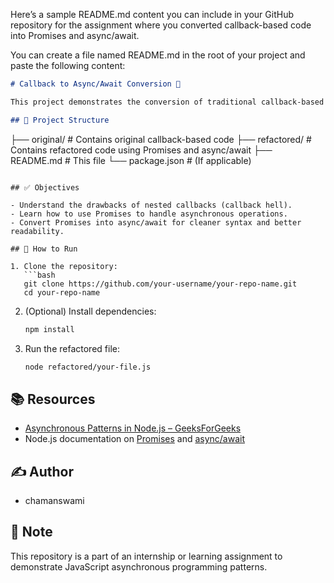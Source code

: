 Here’s a sample README.md content you can include in your GitHub repository for the assignment where you converted callback-based code into Promises and async/await.

You can create a file named README.md in the root of your project and paste the following content:

```markdown
# Callback to Async/Await Conversion 🚀

This project demonstrates the conversion of traditional callback-based asynchronous JavaScript code to modern approaches using Promises and Async/Await. This improves code readability, maintainability, and error handling.

## 📁 Project Structure

```

├── original/             # Contains original callback-based code
├── refactored/           # Contains refactored code using Promises and async/await
├── README.md             # This file
└── package.json          # (If applicable)

````

## ✅ Objectives

- Understand the drawbacks of nested callbacks (callback hell).
- Learn how to use Promises to handle asynchronous operations.
- Convert Promises into async/await for cleaner syntax and better readability.

## 🔧 How to Run

1. Clone the repository:
   ```bash
   git clone https://github.com/your-username/your-repo-name.git
   cd your-repo-name
````

2. (Optional) Install dependencies:

   ```bash
   npm install
   ```

3. Run the refactored file:

   ```bash
   node refactored/your-file.js
   ```

## 📚 Resources

* [Asynchronous Patterns in Node.js – GeeksForGeeks](https://www.geeksforgeeks.org/asynchronous-patterns-in-nodejs/)
* Node.js documentation on [Promises](https://nodejs.org/api/promises.html) and [async/await](https://developer.mozilla.org/en-US/docs/Learn/JavaScript/Asynchronous/Async_await)

## ✍️ Author

* chamanswami

## 📌 Note

This repository is a part of an internship or learning assignment to demonstrate JavaScript asynchronous programming patterns.

```
